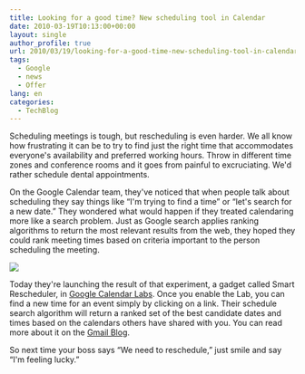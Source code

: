 ```yaml
---
title: Looking for a good time? New scheduling tool in Calendar
date: 2010-03-19T10:13:00+00:00
layout: single
author_profile: true
url: 2010/03/19/looking-for-a-good-time-new-scheduling-tool-in-calendar/
tags:
  - Google
  - news
  - Offer
lang: en
categories: 
  - TechBlog
---
```

Scheduling meetings is tough, but rescheduling is even harder. We all know how frustrating it can be to try to find just the right time that accommodates everyone's availability and preferred working hours. Throw in different time zones and conference rooms and it goes from painful to excruciating. We'd rather schedule dental appointments.

On the Google Calendar team, they've noticed that when people talk about scheduling they say things like “I'm trying to find a time” or “let's search for a new date.” They wondered what would happen if they treated calendaring more like a search problem. Just as Google search applies ranking algorithms to return the most relevant results from the web, they hoped they could rank meeting times based on criteria important to the person scheduling the meeting.

[![](http://4.bp.blogspot.com/_vaUVXcmC3OI/S6NG0PPJQ5I/AAAAAAAABTQ/yyb9tW9bBxU/s400/gc1.png)](http://4.bp.blogspot.com/_vaUVXcmC3OI/S6NG0PPJQ5I/AAAAAAAABTQ/yyb9tW9bBxU/s1600-h/gc1.png)

Today they're launching the result of that experiment, a gadget called Smart Rescheduler, in [Google Calendar Labs](https://www.google.com/calendar/render?settings=4). Once you enable the Lab, you can find a new time for an event simply by clicking on a link. Their schedule search algorithm will return a ranked set of the best candidate dates and times based on the calendars others have shared with you. You can read more about it on the [Gmail Blog](http://gmailblog.blogspot.com/2010/03/smart-rescheduler-in-google-calendar.html).

So next time your boss says “We need to reschedule,” just smile and say “I'm feeling lucky.”
